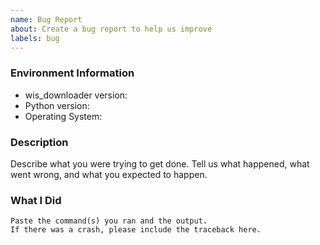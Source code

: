 ```yaml
---
name: Bug Report
about: Create a bug report to help us improve
labels: bug
---
```


<!-- Please search existing issues to avoid creating duplicates. -->

### Environment Information

-   wis_downloader version:
-   Python version:
-   Operating System:

### Description

Describe what you were trying to get done.
Tell us what happened, what went wrong, and what you expected to happen.

### What I Did

```
Paste the command(s) you ran and the output.
If there was a crash, please include the traceback here.
```

